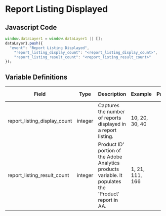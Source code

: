 # Report Listing Displayed

### 

## Javascript Code
```js
window.dataLayer1 = window.dataLayer1 || [];
dataLayer1.push({
  "event": "Report Listing Displayed",
    "report_listing_display_count": "<report_listing_display_count>",
    "report_listing_result_count": "<report_listing_result_count>"
});
```

## Variable Definitions

|Field|Type|Description|Example|Pattern|Min Length|Max Length|Minimum|Maximum|Multiple Of|
| --- | --- | --- | --- | --- | --- | --- | --- | --- | --- |
|report_listing_display_count|integer|Captures the number of reports displayed in a report listing.|10, 20, 30, 40||||0|||
|report_listing_result_count|integer|Product ID' portion of the Adobe Analytics products variable.  It populates the 'Product' report in AA.|1, 21, 111, 166||||0|||




